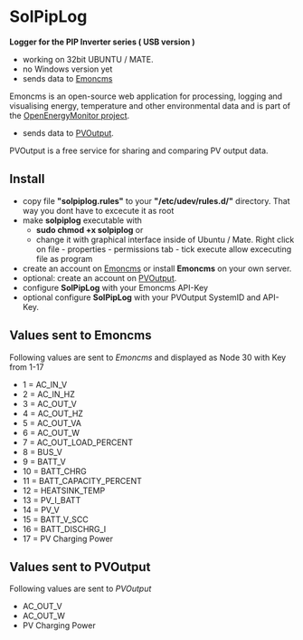 # SolPipLog

**Logger for the PIP Inverter series ( USB version )**

- working on 32bit UBUNTU / MATE.
- no Windows version yet
- sends data to [Emoncms](https://emoncms.org) 

 Emoncms is an open-source web application for processing, logging and visualising energy, temperature and other environmental data and is part of the [OpenEnergyMonitor project](http://openenergymonitor.org).

- sends data to [PVOutput](http://www.pvoutput.org).

 PVOutput is a free service for sharing and comparing PV output data.

## Install
 * copy file **"solpiplog.rules"** to your **"/etc/udev/rules.d/"** directory. That way you dont have to excecute it as root
 * make **solpiplog** executable with
   * **sudo chmod +x solpiplog** or 
   * change it with graphical interface inside of Ubuntu / Mate. Right click on file - properties - permissions tab - tick execute allow excecuting file as program
 * create an account on [Emoncms](https://emoncms.org) or install **Emoncms** on your own server. 
 * optional: create an account on [PVOutput](http://www.pvoutput.org).
 * configure **SolPipLog** with your Emoncms API-Key
  * optional configure **SolPipLog** with your PVOutput SystemID and API-Key.
  
## Values sent to Emoncms

Following values are sent to *Emoncms* and displayed as Node 30 with Key from 1-17

* 1  = AC_IN_V
* 2  = AC_IN_HZ
* 3  = AC_OUT_V
* 4  = AC_OUT_HZ
* 5  = AC_OUT_VA
* 6  = AC_OUT_W
* 7  = AC_OUT_LOAD_PERCENT
* 8  = BUS_V
* 9  = BATT_V
* 10 = BATT_CHRG
* 11 = BATT_CAPACITY_PERCENT
* 12 = HEATSINK_TEMP
* 13 = PV_I_BATT
* 14 = PV_V
* 15 = BATT_V_SCC
* 16 = BATT_DISCHRG_I
* 17 = PV Charging Power

## Values sent to PVOutput
Following values are sent to *PVOutput*

* AC_OUT_V
* AC_OUT_W
* PV Charging Power
